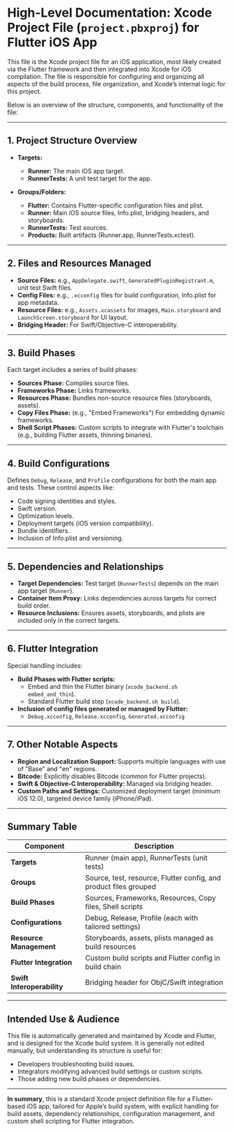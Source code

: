 # High-Level Documentation: Xcode Project File (`project.pbxproj`) for Flutter iOS App

This file is the Xcode project file for an iOS application, most likely created via the Flutter framework and then integrated into Xcode for iOS compilation. The file is responsible for configuring and organizing all aspects of the build process, file organization, and Xcode’s internal logic for this project.

Below is an overview of the structure, components, and functionality of the file:

---

## 1. **Project Structure Overview**

- **Targets:**
  - **Runner:** The main iOS app target.
  - **RunnerTests:** A unit test target for the app.

- **Groups/Folders:**
  - **Flutter:** Contains Flutter-specific configuration files and plist.
  - **Runner:** Main iOS source files, Info.plist, bridging headers, and storyboards.
  - **RunnerTests:** Test sources.
  - **Products:** Built artifacts (Runner.app, RunnerTests.xctest).

---

## 2. **Files and Resources Managed**

- **Source Files:** e.g., `AppDelegate.swift`, `GeneratedPluginRegistrant.m`, unit test Swift files.
- **Config Files:** e.g., `.xcconfig` files for build configuration, Info.plist for app metadata.
- **Resource Files:** e.g., `Assets.xcassets` for images, `Main.storyboard` and `LaunchScreen.storyboard` for UI layout.
- **Bridging Header:** For Swift/Objective-C interoperability.

---

## 3. **Build Phases**

Each target includes a series of build phases:
- **Sources Phase:** Compiles source files.
- **Frameworks Phase:** Links frameworks.
- **Resources Phase:** Bundles non-source resource files (storyboards, assets).
- **Copy Files Phase:** (e.g., "Embed Frameworks") For embedding dynamic frameworks.
- **Shell Script Phases:** Custom scripts to integrate with Flutter's toolchain (e.g., building Flutter assets, thinning binaries).

---

## 4. **Build Configurations**

Defines `Debug`, `Release`, and `Profile` configurations for both the main app and tests. These control aspects like:
- Code signing identities and styles.
- Swift version.
- Optimization levels.
- Deployment targets (iOS version compatibility).
- Bundle identifiers.
- Inclusion of Info.plist and versioning.

---

## 5. **Dependencies and Relationships**

- **Target Dependencies:** Test target (`RunnerTests`) depends on the main app target (`Runner`).
- **Container Item Proxy:** Links dependencies across targets for correct build order.
- **Resource Inclusions:** Ensures assets, storyboards, and plists are included only in the correct targets.

---

## 6. **Flutter Integration**

Special handling includes:
- **Build Phases with Flutter scripts:** 
  - Embed and thin the Flutter binary (`xcode_backend.sh embed_and_thin`).
  - Standard Flutter build step (`xcode_backend.sh build`).
- **Inclusion of config files generated or managed by Flutter:**
  - `Debug.xcconfig`, `Release.xcconfig`, `Generated.xcconfig`

---

## 7. **Other Notable Aspects**

- **Region and Localization Support:** Supports multiple languages with use of "Base" and "en" regions.
- **Bitcode:** Explicitly disables Bitcode (common for Flutter projects).
- **Swift & Objective-C Interoperability:** Managed via bridging header.
- **Custom Paths and Settings:** Customized deployment target (minimum iOS 12.0), targeted device family (iPhone/iPad).

---

## **Summary Table**

| Component                 | Description                                                         |
|---------------------------|---------------------------------------------------------------------|
| **Targets**               | Runner (main app), RunnerTests (unit tests)                         |
| **Groups**                | Source, test, resource, Flutter config, and product files grouped    |
| **Build Phases**          | Sources, Frameworks, Resources, Copy files, Shell scripts           |
| **Configurations**        | Debug, Release, Profile (each with tailored settings)               |
| **Resource Management**   | Storyboards, assets, plists managed as build resources              |
| **Flutter Integration**   | Custom build scripts and Flutter config in build chain               |
| **Swift Interoperability**| Bridging header for ObjC/Swift integration                          |

---

## **Intended Use & Audience**

This file is automatically generated and maintained by Xcode and Flutter, and is designed for the Xcode build system. It is generally not edited manually, but understanding its structure is useful for:
- Developers troubleshooting build issues.
- Integrators modifying advanced build settings or custom scripts.
- Those adding new build phases or dependencies.

---

**In summary**, this is a standard Xcode project definition file for a Flutter-based iOS app, tailored for Apple’s build system, with explicit handling for build assets, dependency relationships, configuration management, and custom shell scripting for Flutter integration.